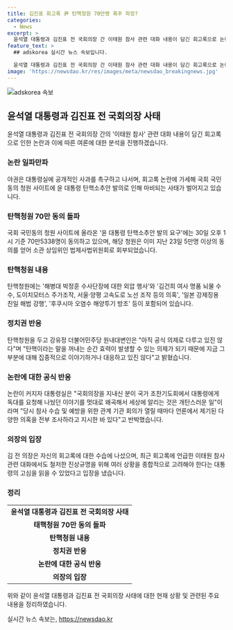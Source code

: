 ```yaml
---
title: 김진표 회고록 尹 탄핵청원 70만명 폭주 파장?
categories:
  - News
excerpt: >
  윤석열 대통령과 김진표 전 국회의장 간 이태원 참사 관련 대화 내용이 담긴 회고록으로 논란이 확산 중. 야권은 대통령실에 공개적인 사과를 요구하며 국민동의 청원 사이트는 윤 대통령 탄핵소추안으로 마비됨. 해당 청원은 이미 소관 상임위인 법제사법위원회로 회부되었고, 야당은 회고록 내용에 대한 공세를 펼치고 있다. 함께, 국회의장은 회고록에 대한 수습에 나섰으며, 정부는 의혹에 대해 조사하겠다고 밝혔다.
feature_text: >
  ## adskorea 실시간 뉴스 속보입니다.

  윤석열 대통령과 김진표 전 국회의장 간 이태원 참사 관련 대화 내용이 담긴 회고록으로 논란이 확산 중. 야권은 대통령실에 공개적인 사과를 요구하며 국민동의 청원 사이트는 윤 대통령 탄핵소추안으로 마비됨. 해당 청원은 이미 소관 상임위인 법제사법위원회로 회부되었고, 야당은 회고록 내용에 대한 공세를 펼치고 있다. 함께, 국회의장은 회고록에 대한 수습에 나섰으며, 정부는 의혹에 대해 조사하겠다고 밝혔다.
image: 'https://newsdao.kr/res/images/meta/newsdao_breakingnews.jpg'
---
```


<p><img src="https://newsdao.kr/res/images/meta/newsdao_breakingnews.jpg" alt="adskorea 속보" /></p>

<h2 data-ke-size="size26">윤석열 대통령과 김진표 전 국회의장 사태</h2>

<p data-ke-size="size16">윤석열 대통령과 김진표 전 국회의장 간의 '이태원 참사' 관련 대화 내용이 담긴 회고록으로 인한 논란과 이에 따른 여론에 대한 분석을 진행하겠습니다.</p>

<h3>논란 일파만파</h3>

<p data-ke-size="size16">야권은 대통령실에 공개적인 사과를 촉구하고 나서며, 회고록 논란에 가세해 국회 국민동의 청원 사이트에 윤 대통령 탄핵소추안 발의로 인해 마비되는 사태가 벌어지고 있습니다.</p>

<h3>탄핵청원 70만 동의 돌파</h3>

<p data-ke-size="size16">국회 국민동의 청원 사이트에 올라온 '윤 대통령 탄핵소추안 발의 요구'에는 30일 오후 1시 기준 70만5338명이 동의하고 있으며, 해당 청원은 이미 지난 23일 5만명 이상의 동의를 얻어 소관 상임위인 법제사법위원회로 회부되었습니다.</p>

<h3>탄핵청원 내용</h3>

<p data-ke-size="size16">탄핵청원에는 '해병대 박정훈 수사단장에 대한 외압 행사'와 '김건희 여사 명품 뇌물 수수, 도이치모터스 주가조작, 서울·양평 고속도로 노선 조작 등의 의혹', '일본 강제징용 친일 해법 강행', '후쿠시마 오염수 해양투기 방조' 등이 포함되어 있습니다.</p>

<h3>정치권 반응</h3>

<p data-ke-size="size16">탄핵청원을 두고 강유정 더불어민주당 원내대변인은 "아직 공식 의제로 다루고 있진 않다"며 "탄핵이라는 말을 꺼내는 순간 효력이 발생할 수 있는 의제가 되기 때문에 지금 그 부분에 대해 집중적으로 이야기하거나 대응하고 있진 않다"고 밝혔습니다.</p>

<h3>논란에 대한 공식 반응</h3>

<p data-ke-size="size16">논란이 커지자 대통령실은 "국회의장을 지내신 분이 국가 조찬기도회에서 대통령에게 독대를 요청해 나눴던 이야기를 멋대로 왜곡해서 세상에 알리는 것은 개탄스러운 일"이라며 "당시 참사 수습 및 예방을 위한 관계 기관 회의가 열릴 때마다 언론에서 제기된 다양한 의혹을 전부 조사하라고 지시한 바 있다"고 반박했습니다.</p>

<h3>의장의 입장</h3>

<p data-ke-size="size16">김 전 의장은 자신의 회고록에 대한 수습에 나섰으며, 최근 회고록에 언급한 이태원 참사 관련 대화에서도 철저한 진상규명을 위해 여러 상황을 종합적으로 고려해야 한다는 대통령의 고심을 읽을 수 있었다고 입장을 냈습니다.</p>

<h3>정리</h3>

<table>
    <tr>
        <td style="text-align: center; height: 17px;"><b>윤석열 대통령과 김진표 전 국회의장 사태</b></td>
    </tr>
    <tr>
        <td style="text-align: center; height: 17px;"><b>태핵청원 70만 동의 돌파</b></td>
    </tr>
    <tr>
        <td style="text-align: center; height: 17px;"><b>탄핵청원 내용</b></td>
    </tr>
    <tr>
        <td style="text-align: center; height: 17px;"><b>정치권 반응</b></td>
    </tr>
    <tr>
        <td style="text-align: center; height: 17px;"><b>논란에 대한 공식 반응</b></td>
    </tr>
    <tr>
        <td style="text-align: center; height: 17px;"><b>의장의 입장</b></td>
    </tr>
</table>

<p data-ke-size="size16">위와 같이 윤석열 대통령과 김진표 전 국회의장 사태에 대한 현재 상황 및 관련된 주요 내용을 정리하였습니다.</p>
실시간 뉴스 속보는, <a href="https://newsdao.kr" rel="dofollow">https://newsdao.kr</a>


